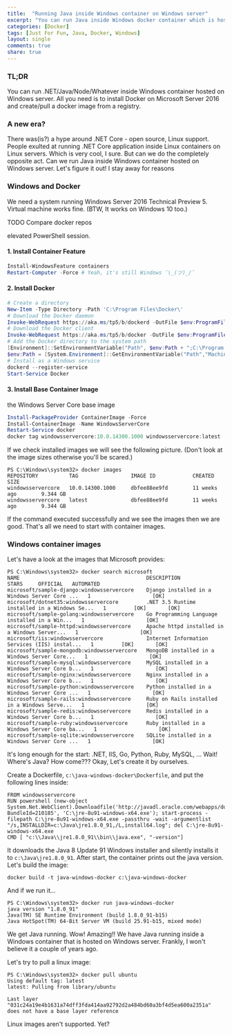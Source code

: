 ```yaml
---
title:  "Running Java inside Windows container on Windows server"
excerpt: "You can run Java inside Windows docker container which is hosted on Windows server. And here's how..."
categories: [Docker]
tags: [Just For Fun, Java, Docker, Windows]
layout: single
comments: true
share: true
---
```


### TL;DR
You can run .NET/Java/Node/Whatever inside Windows container hosted on Windows server.
All you need is to install Docker on Microsoft Server 2016 and create/pull a docker image from a registry.


### A new era?

There was(is?) a hype around .NET Core - open source, Linux support. People exulted at running .NET Core application inside Linux containers on Linux servers. Which is very cool, I sure.
But can we do the completely opposite act. Can we run Java inside Windows container hosted on Windows server. Let's figure it out!
I stay away for reasons

### Windows and Docker

We need a system running Windows Server 2016 Technical Preview 5. Virtual machine works fine. (BTW, It works on Windows 10 too.)

TODO Compare docker repos

elevated PowerShell session.


#### 1. Install Container Feature
```powershell
Install-WindowsFeature containers
Restart-Computer -Force # Yeah, it's still Windows ¯\_(ツ)_/¯
```

#### 2. Install Docker
```powershell
# Create a directory
New-Item -Type Directory -Path 'C:\Program Files\Docker\'
# Download the Docker daemon
Invoke-WebRequest https://aka.ms/tp5/b/dockerd -OutFile $env:ProgramFiles\Docker\dockerd.exe
# Download the Docker client
Invoke-WebRequest https://aka.ms/tp5/b/docker -OutFile $env:ProgramFiles\Docker\docker.exe
# Add the Docker directory to the system path
[Environment]::SetEnvironmentVariable("Path", $env:Path + ";C:\Program Files\Docker", [EnvironmentVariableTarget]::Machine)
$env:Path = [System.Environment]::GetEnvironmentVariable("Path","Machine") + ";" + [System.Environment]::GetEnvironmentVariable("Path","User")
# Install as a Windows service
dockerd --register-service
Start-Service Docker
```

#### 3. Install Base Container Image

the Windows Server Core base image

```powershell
Install-PackageProvider ContainerImage -Force
Install-ContainerImage -Name WindowsServerCore
Restart-Service docker
docker tag windowsservercore:10.0.14300.1000 windowsservercore:latest
```

If we check installed images we will see the following picture. (Don't look at the image sizes otherwise you'll be scared.)

```
PS C:\Windows\system32> docker images
REPOSITORY          TAG                 IMAGE ID            CREATED             SIZE
windowsservercore   10.0.14300.1000     dbfee88ee9fd        11 weeks ago        9.344 GB
windowsservercore   latest              dbfee88ee9fd        11 weeks ago        9.344 GB
```

If the command executed successfully and we see the images then we are good. That's all we need to start with container images.


### Windows container images

Let's have a look at the images that Microsoft provides:

```
PS C:\Windows\system32> docker search microsoft
NAME                                         DESCRIPTION                                     STARS     OFFICIAL   AUTOMATED
microsoft/sample-django:windowsservercore    Django installed in a Windows Server Core ...   1                    [OK]
microsoft/dotnet35:windowsservercore         .NET 3.5 Runtime installed in a Windows Se...   1         [OK]       [OK]
microsoft/sample-golang:windowsservercore    Go Programming Language installed in a Win...   1                    [OK]
microsoft/sample-httpd:windowsservercore     Apache httpd installed in a Windows Server...   1                    [OK]
microsoft/iis:windowsservercore              Internet Information Services (IIS) instal...   1         [OK]       [OK]
microsoft/sample-mongodb:windowsservercore   MongoDB installed in a Windows Server Core...   1                    [OK]
microsoft/sample-mysql:windowsservercore     MySQL installed in a Windows Server Core b...   1                    [OK]
microsoft/sample-nginx:windowsservercore     Nginx installed in a Windows Server Core b...   1                    [OK]
microsoft/sample-python:windowsservercore    Python installed in a Windows Server Core ...   1                    [OK]
microsoft/sample-rails:windowsservercore     Ruby on Rails installed in a Windows Serve...   1                    [OK]
microsoft/sample-redis:windowsservercore     Redis installed in a Windows Server Core b...   1                    [OK]
microsoft/sample-ruby:windowsservercore      Ruby installed in a Windows Server Core ba...   1                    [OK]
microsoft/sample-sqlite:windowsservercore    SQLite installed in a Windows Server Core ...   1                    [OK]
```

It's long enough for the start: .NET, IIS, Go, Python, Ruby, MySQL, ... Wait! Where's Java? How come??? Okay, Let's create it by ourselves.

Create a Dockerfile, `c:\java-windows-docker\Dockerfile`, and put the following lines inside:

```
FROM windowsservercore
RUN powershell (new-object System.Net.WebClient).Downloadfile('http://javadl.oracle.com/webapps/download/AutoDL?BundleId=210185', 'C:\jre-8u91-windows-x64.exe'); start-process -filepath C:\jre-8u91-windows-x64.exe -passthru -wait -argumentlist "/s,INSTALLDIR=c:\Java\jre1.8.0_91,/L,install64.log"; del C:\jre-8u91-windows-x64.exe
CMD [ "c:\\Java\\jre1.8.0_91\\bin\\java.exe", "-version"]
```

It downloads the Java 8 Update 91 Windows installer and silently installs it to `c:\Java\jre1.8.0_91`. After start, the container prints out the java version.
Let's build the image:

```
docker build -t java-windows-docker c:\java-windows-docker
```

And if we run it...

```
PS C:\Windows\system32> docker run java-windows-docker
java version "1.8.0_91"
Java(TM) SE Runtime Environment (build 1.8.0_91-b15)
Java HotSpot(TM) 64-Bit Server VM (build 25.91-b15, mixed mode)
```

We get Java running. Wow! Amazing!! We have Java running inside a Windows container that is hosted on Windows server. Frankly, I won't believe it a couple of years ago.


Let's try to pull a linux image:

```
PS C:\Windows\system32> docker pull ubuntu
Using default tag: latest
latest: Pulling from library/ubuntu

Last layer "031c24a19e4b1631a74dff3fda414aa92792d2a484bd60a3bf4d5ea600a2351a" does not have a base layer reference
```

Linux images aren't supported. Yet?
